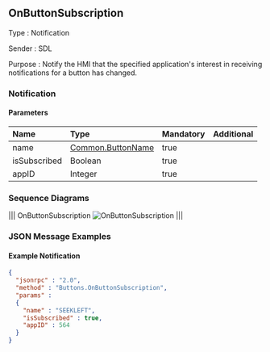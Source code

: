 ## OnButtonSubscription

Type
: Notification

Sender
: SDL

Purpose
: Notify the HMI that the specified application's interest in receiving notifications for a button has changed.

### Notification

#### Parameters

|Name|Type|Mandatory|Additional|
|:---|:---|:--------|:---------|
|name|[Common.ButtonName](../../common/enums/#buttonname)|true||
|isSubscribed|Boolean|true||
|appID|Integer|true||

### Sequence Diagrams
|||
OnButtonSubscription
![OnButtonSubscription](./assets/OnButtonSubscription.png)
|||

### JSON Message Examples

#### Example Notification
```json
{
  "jsonrpc" : "2.0",
  "method" : "Buttons.OnButtonSubscription",
  "params" :
  {
    "name" : "SEEKLEFT",
    "isSubscribed" : true,
    "appID" : 564
  }
}
```
